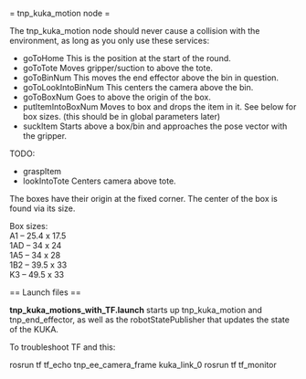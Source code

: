 = tnp_kuka_motion node =


The tnp_kuka_motion node should never cause a collision with the environment, as long as you only use these services:

- goToHome 				This is the position at the start of the round.
- goToTote				Moves gripper/suction to above the tote.
- goToBinNum 			This moves the end effector above the bin in question.
- goToLookIntoBinNum	This centers the camera above the bin.
- goToBoxNum 			Goes to above the origin of the box.
- putItemIntoBoxNum 	Moves to box and drops the item in it. See below for box sizes. (this should be in global parameters later)
- suckItem 				Starts above a box/bin and approaches the pose vector with the gripper.

TODO:

- graspItem 			
- lookIntoTote 			Centers camera above tote.


The boxes have their origin at the fixed corner. The center of the box is found via its size.

Box sizes:  
A1 – 25.4 x 17.5  
1AD – 34 x 24  
1A5 – 34 x 28  
1B2 – 39.5 x 33  
K3 – 49.5 x 33  


== Launch files ==

**tnp_kuka_motions_with_TF.launch** starts up tnp_kuka_motion and tnp_end_effector, as well as the robotStatePublisher that updates the state of the KUKA.

To troubleshoot TF and this:

rosrun tf tf_echo tnp_ee_camera_frame kuka_link_0
rosrun tf tf_monitor